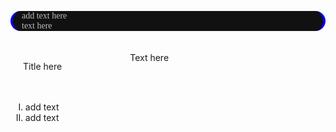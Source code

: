 <style>
    container{
              float:left;
			  width:100%;
			  margin-bottom: 10px;			                
             }
	image-container{
		width: 30%;
		float:left;
		border: hidden; 
		margin: 20px;
	}
	img{
		object-fit:contain;	  	
	}
    container-text{	
       /* width: 40%; 
        margin-left: 5px;*/
        display: block;
        margin-top: 20px; 
        padding-top: 1 px;
        /* border: solid 1px; */
	}

    ol{
        list-style-type: upper-roman;
        
    }

   /* used as <p class="vertical"></p> instead I can also use <blockquote> 
     or > in md
      */
    video-container{   
		width: 60%;
		float:left;
		border: hidden; 
		margin: 20px;
    }

    iframe{
       position: relative; 
        top: 0; 
        left: 0; 
        width: 100%; 
        height: 100%; 
        object-fit-contain;
    }


	.vertical{
    border-left: 4px solid;
    border-right: 4px solid;
    border-radius: 25px;
    color: blue;
    background-color: #111111;
	margin;0 0 0 -3;
    padding:0 0 0 1em

  }
  vertical-text{
	color: #bbbbbb;
  
  font-family: cursive;
  }
/** on hover paragraph **/
  .my-p{
        display:inline;
        color:blue;
  }
  .my-p:hover{
    text-decoration: underline;
    cursor:pointer;
  }

</style>
<!-- Use <blockquote></blockquote> instead of this -->
<!-- adding blockqoutes -->
<p class="vertical">
 <vertical-text>
  add text here <br>
  text here
  </vertical-text>
</p>

<!-- adding floating image on left with text -->
<container>
  <image-container>
        	<img src="https://upload.wikimedia.org/wikipedia/commons/thumb/2/21/Madrazo_Viriatus_HighRes.jpg/300px-Madrazo_Viriatus_HighRes.jpg" alt="">
	      <p>Title here</p>
	 
   </image-container>
   
   <container-text>
   Text here
</container-text>

<!-- add roman number ordered list -->
<container>
<ol> 
  <li>add text</li>
  <li>add text</li>
</lo>
</container>
